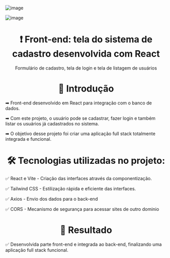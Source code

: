 ![image](https://github.com/user-attachments/assets/bbbe3ceb-c5cc-4e6f-85a3-b5a6b97cb855)

![image](https://github.com/user-attachments/assets/f225e041-dbeb-4d65-b0ba-56624eac1b86)



<h1 align="center"> ❗ Front-end: tela do sistema de cadastro desenvolvida com React</h1>
<p align="center">Formulário de cadastro, tela de login e tela de listagem de usuários</p>

<h1 align="center"> 📑 Introdução</h1>
<p align="start"> ➡ Front-end desenvolvido em React para integração com o banco de dados.</p>
<p align="start"> ➡ Com este projeto, o usuário pode se cadastrar, fazer login e também listar os usuários já cadastrados no sistema.</p>
<p align="start"> ➡ O objetivo desse projeto foi criar uma aplicação full stack totalmente integrada e funcional.</p>


<h1 align="center"> 🛠 Tecnologias utilizadas no projeto: </h1>
<p align="start"> ✅ React e Vite - Criação das interfaces através da componentização.</p>
<p align="start"> ✅ Tailwind CSS - Estilização rápida e eficiente das interfaces.</p>
<p align="start"> ✅ Axios - Envio dos dados para o back-end</p>
<p align="start"> ✅ CORS - Mecanismo de segurança para acessar sites de outro dominio </p>

<h1 align="center"> 🎯 Resultado </h1>
<p align="start"> ✅ Desenvolvida parte front-end e integrada ao back-end, finalizando uma aplicação full stack funcional. </p>
